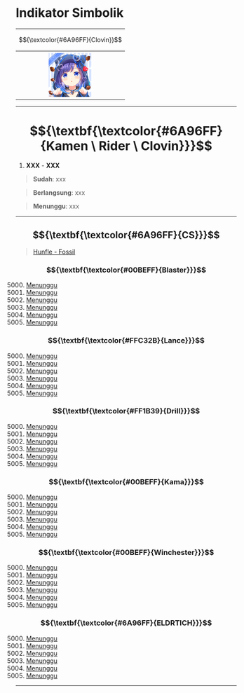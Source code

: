 # Indikator Simbolik
<div align="center">
<table style="margin-left: auto; margin-right: auto;"><tr>
  <td><p align="center">
    $${\textcolor{#6A96FF}{Clovin}}$$
  </p></td></tr><tr><th>
    <img src="https://github.com/Minecube1510/s4mpl3_m3m0ry/blob/main/B1-Main_Images_Storage/B1.001-BTC_Symbols/ff06_CloTriEld.png", width="100">
  </th></tr>
</table>
</div>

---
# $${\textbf{\textcolor{#6A96FF}{Kamen \ Rider \ Clovin}}}$$

1. **XXX** - **XXX**
> **Sudah**:
> xxx

> **Berlangsung**:
> xxx

> **Menunggu**:
> xxx

---
## $${\textbf{\textcolor{#6A96FF}{CS}}}$$
> [Hunfle - Fossil](CS)

### $${\textbf{\textcolor{#00BEFF}{Blaster}}}$$
5000. [Menunggu](CS)
5000. [Menunggu](CS)
5000. [Menunggu](CS)
5000. [Menunggu](CS)
5000. [Menunggu](CS)
5000. [Menunggu](CS)

### $${\textbf{\textcolor{#FFC32B}{Lance}}}$$
5000. [Menunggu](CS)
5000. [Menunggu](CS)
5000. [Menunggu](CS)
5000. [Menunggu](CS)
5000. [Menunggu](CS)
5000. [Menunggu](CS)

### $${\textbf{\textcolor{#FF1B39}{Drill}}}$$
5000. [Menunggu](CS)
5000. [Menunggu](CS)
5000. [Menunggu](CS)
5000. [Menunggu](CS)
5000. [Menunggu](CS)
5000. [Menunggu](CS)

### $${\textbf{\textcolor{#00BEFF}{Kama}}}$$
5000. [Menunggu](CS)
5000. [Menunggu](CS)
5000. [Menunggu](CS)
5000. [Menunggu](CS)
5000. [Menunggu](CS)
5000. [Menunggu](CS)

### $${\textbf{\textcolor{#00BEFF}{Winchester}}}$$
5000. [Menunggu](CS)
5000. [Menunggu](CS)
5000. [Menunggu](CS)
5000. [Menunggu](CS)
5000. [Menunggu](CS)
5000. [Menunggu](CS)

### $${\textbf{\textcolor{#6A96FF}{ELDRTICH}}}$$
5000. [Menunggu](CS)
5000. [Menunggu](CS)
5000. [Menunggu](CS)
5000. [Menunggu](CS)
5000. [Menunggu](CS)
5000. [Menunggu](CS)

---
